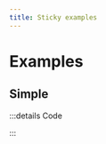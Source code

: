 ```yaml
---
title: Sticky examples
---
```


# Examples

## Simple

<PreviewIframe src="./stories/story.html" />

:::details Code

<SimpleTabs :items="['app.twig', 'app.js']">
  <template #content-1>

<<< ./stories/app.twig

  </template>
  <template #content-2>

<<< ./stories/app.js

  </template>
</SimpleTabs>

:::

